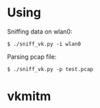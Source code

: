 # Using

Sniffing data on wlan0:

```
$ ./sniff_vk.py -i wlan0
```

Parsing pcap file:
```
$ ./sniff_vk.py -p test.pcap
```

# vkmitm
